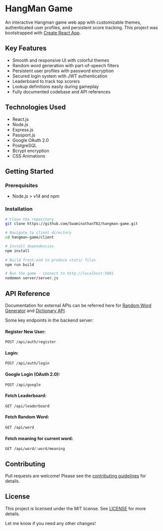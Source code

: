 # HangMan Game

An interactive Hangman game web app with customizable themes, authenticated user profiles, and persistent score tracking. This project was bootstrapped with [Create React App](https://github.com/facebook/create-react-app).

## Key Features
- Smooth and responsive UI with colorful themes
- Random word generation with part-of-speech filters
- Persistent user profiles with password encryption
- Secured login system with JWT authentication
- Leaderboard to track top scorers
- Lookup definitions easily during gameplay
- Fully documented codebase and API references

## Technologies Used
- React.js
- Node.js
- Express.js
- Passport.js
- Google OAuth 2.0
- PostgreSQL
- Bcrypt encryption
- CSS Animations


## Getting Started
### Prerequisites

- Node.js > v14 and npm

### Installation

```bash
# Clone the repository   
git clone https://github.com/SwaminathanT02/hangman-game.git

# Navigate to client directory  
cd hangman-game/client   

# Install dependencies  
npm install
  
# Build front-end to produce static files
npm run build

# Run the game - connect to http://localhost:5001
nodemon server/server.js
```

## API Reference

Documentation for external APIs can be referred here for [Random Word Generator](https://random-word-api.herokuapp.com) and [Dictionary API](https://api.dictionaryapi.dev/api/v2/entries/en/).

Some key endpoints in the backend server:

#### Register New User:
```http
POST /api/auth/register
```

#### Login:
```http
POST /api/auth/login
```

#### Google Login (OAuth 2.0):
```http
POST /api/google
```

#### Fetch Leaderboard:
```http
GET /api/leaderboard
```

#### Fetch Random Word:
```http
GET /api/word
```

#### Fetch meaning for current word:
```http
GET /api/word/:word/meaning
```

## Contributing
Pull requests are welcome! Please see the [contributing guidelines](CONTRIBUTING.md) for details.

## License
This project is licensed under the MIT license. See [LICENSE](LICENSE) for more details.

Let me know if you need any other changes!
